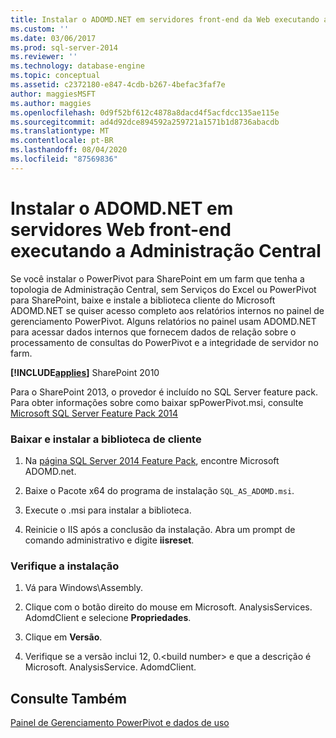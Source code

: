 ```yaml
---
title: Instalar o ADOMD.NET em servidores front-end da Web executando a administração central | Microsoft Docs
ms.custom: ''
ms.date: 03/06/2017
ms.prod: sql-server-2014
ms.reviewer: ''
ms.technology: database-engine
ms.topic: conceptual
ms.assetid: c2372180-e847-4cdb-b267-4befac3faf7e
author: maggiesMSFT
ms.author: maggies
ms.openlocfilehash: 0d9f52bf612c4878a8dacd4f5acfdcc135ae115e
ms.sourcegitcommit: ad4d92dce894592a259721a1571b1d8736abacdb
ms.translationtype: MT
ms.contentlocale: pt-BR
ms.lasthandoff: 08/04/2020
ms.locfileid: "87569836"
---
```

# <a name="install-adomdnet-on-web-front-end-servers-running-central-administration"></a>Instalar o ADOMD.NET em servidores Web front-end executando a Administração Central
  Se você instalar o PowerPivot para SharePoint em um farm que tenha a topologia de Administração Central, sem Serviços do Excel ou PowerPivot para SharePoint, baixe e instale a biblioteca cliente do Microsoft ADOMD.NET se quiser acesso completo aos relatórios internos no painel de gerenciamento PowerPivot. Alguns relatórios no painel usam ADOMD.NET para acessar dados internos que fornecem dados de relação sobre o processamento de consultas do PowerPivot e a integridade de servidor no farm.  
  
 **[!INCLUDE[applies](../../includes/applies-md.md)]** SharePoint 2010  
  
 Para o SharePoint 2013, o provedor é incluído no SQL Server feature pack. Para obter informações sobre como baixar spPowerPivot.msi, consulte [Microsoft SQL Server Feature Pack 2014](https://www.microsoft.com/download/details.aspx?id=35577)  
  
### <a name="download-and-install-the-client-library"></a>Baixar e instalar a biblioteca de cliente  
  
1.  Na [página SQL Server 2014 Feature Pack](https://go.microsoft.com/fwlink/?LinkID=296473), encontre Microsoft ADOMD.net.  
  
2.  Baixe o Pacote x64 do programa de instalação `SQL_AS_ADOMD.msi`.  
  
3.  Execute o .msi para instalar a biblioteca.  
  
4.  Reinicie o IIS após a conclusão da instalação. Abra um prompt de comando administrativo e digite **iisreset**.  
  
### <a name="verify-installation"></a>Verifique a instalação  
  
1.  Vá para Windows\Assembly.  
  
2.  Clique com o botão direito do mouse em Microsoft. AnalysisServices. AdomdClient e selecione **Propriedades**.  
  
3.  Clique em **Versão**.  
  
4.  Verifique se a versão inclui 12, 0.\<build number> e que a descrição é Microsoft. AnalysisService. AdomdClient.  
  
## <a name="see-also"></a>Consulte Também  
 [Painel de Gerenciamento PowerPivot e dados de uso](https://docs.microsoft.com/analysis-services/power-pivot-sharepoint/power-pivot-management-dashboard-and-usage-data)  
  
  
